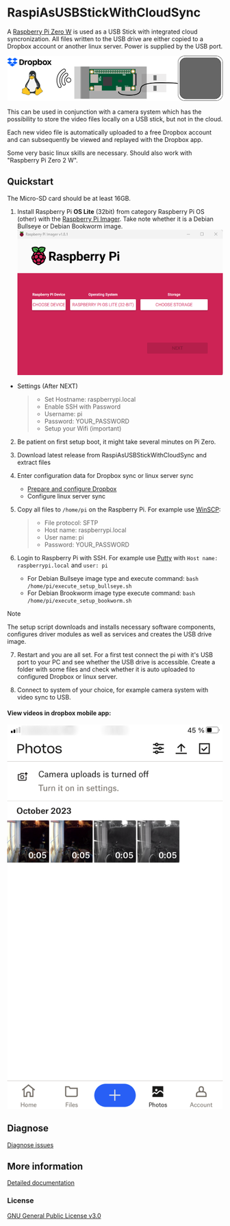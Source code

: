 # RaspiAsUSBStickWithCloudSync

A [Raspberry Pi Zero W](https://rpilocator.com/) is used as a USB Stick with integrated cloud syncronization. All files written to the USB drive are either copied to a Dropbox account or another linux server. Power is supplied by the USB port. 

![Overview pic](doc/img/overview.png)

This can be used in conjunction with a camera system which has the possibility to store the video files locally on a USB stick, but not in the cloud.

Each new video file is automatically uploaded to a free Dropbox account and can subsequently be viewed and replayed with the Dropbox app.

Some very basic linux skills are necessary. Should also work with "Raspberry Pi Zero 2 W". 

## Quickstart
The Micro-SD card should be at least 16GB. 

1. Install Raspberry Pi **OS Lite** (32bit) from category Raspberry Pi OS (other) with the [Raspberry Pi Imager](https://www.raspberrypi.com/software/). Take note whether it is a Debian Bullseye or Debian Bookworm image.
![pi imager](doc/img/piimager.png)

- Settings (After NEXT)
    > - Set Hostname: raspberrypi.local
    > - Enable SSH with Password
    > - Username: pi
    > - Password: YOUR_PASSWORD
    > - Setup your Wifi (important)

2. Be patient on first setup boot, it might take several minutes on Pi Zero.

3. Download latest release from RaspiAsUSBStickWithCloudSync and extract files

4. Enter configuration data for Dropbox sync or linux server sync
    - [Prepare and configure Dropbox](doc/dropbox.md)
    - Configure linux server sync

5. Copy all files to `/home/pi` on the Raspberry Pi. For example use [WinSCP](https://winscp.net/eng/download.php):
    > - File protocol: SFTP
    > - Host name: raspberrypi.local
    > - User name: pi
    > - Password: YOUR_PASSWORD

6. Login to Raspberry Pi with SSH. For example use [Putty](https://www.chiark.greenend.org.uk/~sgtatham/putty/latest.html) with `Host name: raspberrypi.local` and `user: pi`
    - For Debian Bullseye image type and execute command: `bash /home/pi/execute_setup_bullseye.sh`
    - For Debian Brookworm image type execute command: `bash /home/pi/execute_setup_bookworm.sh`

> [!NOTE]
> The setup script downloads and installs necessary software components, configures driver modules as well as services and creates the USB drive image.

7. Restart and you are all set. For a first test connect the pi with it's USB port to your PC and see whether the USB drive is accessible. Create a folder with some files and check whether it is auto uploaded to configured Dropbox or linux server.

8. Connect to system of your choice, for example camera system with video sync to USB.

#### View videos in dropbox mobile app: 

![dropbox app](doc/img/dropboxapp.png)

## Diagnose
[Diagnose issues](doc/diagnose.md)

## More information
[Detailed documentation](doc/documentation.md)

### License
[GNU General Public License v3.0](LICENSE)

